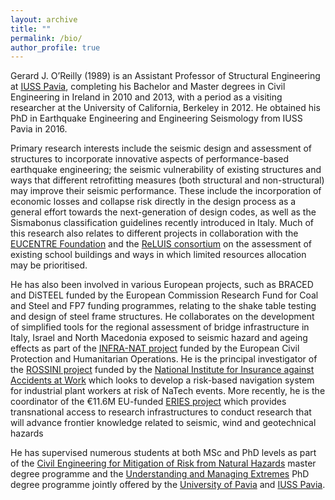 ```yaml
---
layout: archive
title: ""
permalink: /bio/
author_profile: true
---
```


Gerard J. O’Reilly (1989) is an Assistant Professor of Structural Engineering at [IUSS Pavia](https://www.iusspavia.it/en), completing his Bachelor and Master degrees in Civil Engineering in Ireland in 2010 and 2013, with a period as a visiting researcher at the University of California, Berkeley in 2012. He obtained his PhD in Earthquake Engineering and Engineering Seismology from IUSS Pavia in 2016.

Primary research interests include the seismic design and assessment of structures to incorporate innovative aspects of performance-based earthquake engineering; the seismic vulnerability of existing structures and ways that different retrofitting measures (both structural and non-structural) may improve their seismic performance. These include the incorporation of economic losses and collapse risk directly in the design process as a general effort towards the next-generation of design codes, as well as the Sismabonus classification guidelines recently introduced in Italy. Much of this research also relates to different projects in collaboration with the [EUCENTRE Foundation](https://www.eucentre.it/?lang) and the [ReLUIS consortium](https://www.reluis.it/it/) on the assessment of existing school buildings and ways in which limited resources allocation may be prioritised.

He has also been involved in various European projects, such as BRACED and DiSTEEL funded by the European Commission Research Fund for Coal and Steel and FP7 funding programmes, relating to the shake table testing and design of steel frame structures. He collaborates on the development of simplified tools for the regional assessment of bridge infrastructure in Italy, Israel and North Macedonia exposed to seismic hazard and ageing effects as part of the [INFRA-NAT project](http://www.infra-nat.eu/) funded by the European Civil Protection and Humanitarian Operations. He is the principal investigator of the [ROSSINI project](http://progetto-rossini.it/) funded by the [National Institute for Insurance against Accidents at Work](https://www.inail.it) which looks to develop a risk-based navigation system for industrial plant workers at risk of NaTech events. More recently, he is the coordinator of the €11.6M EU-funded [ERIES project](https://eries.eu/) which provides transnational access to research infrastructures to conduct research that will advance frontier knowledge related to seismic, wind and geotechnical hazards

He has supervised numerous students at both MSc and PhD levels as part of the [Civil Engineering for Mitigation of Risk from Natural Hazards](http://civrisk.unipv.it/) master degree programme and the [Understanding and Managing Extremes](https://www.iusspavia.it/it/formazione/dottorati-di-ricerca/understanding-and-managing-extremes) PhD degree programme jointly offered by the [University of Pavia](https://web.unipv.it/) and [IUSS Pavia](https://www.iusspavia.it/en).
